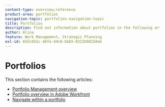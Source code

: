 ```yaml
---
content-type: overview;reference
product-area: portfolios
navigation-topic: portfolios-navigation-topic
title: Portfolios
description: Find out information about portfolios in the following articles. 
author: Alina
feature: Work Management, Strategic Planning
exl-id: 655c655c-4bfe-44c8-bbb5-0222b0d158eb
---
```

# Portfolios

This section contains the following articles:

* [Portfolio Management overview](../../../manage-work/portfolios/portfolios-overview/portfolio-managament-overview.md) 
* [Portfolio overview in Adobe Workfront](../../../manage-work/portfolios/portfolios-overview/portfolio-overview.md) 
* [Navigate within a portfolio](../../../manage-work/portfolios/portfolios-overview/navigate-within-portfolio.md)


